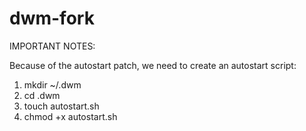 # dwm-fork

IMPORTANT NOTES:

Because of the autostart patch, we need to create an autostart script:
1. mkdir ~/.dwm
2. cd .dwm
3. touch autostart.sh
4. chmod +x autostart.sh

